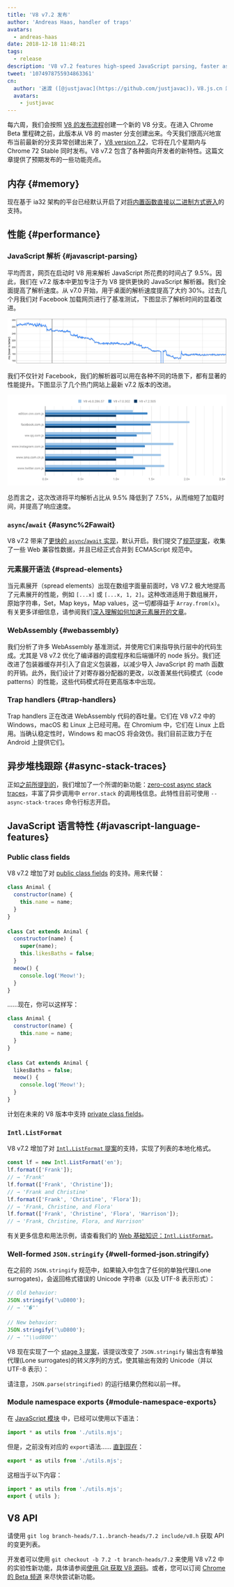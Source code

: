 ```yaml
---
title: 'V8 v7.2 发布'
author: 'Andreas Haas, handler of traps'
avatars:
  - andreas-haas
date: 2018-12-18 11:48:21
tags:
  - release
description: 'V8 v7.2 features high-speed JavaScript parsing, faster async-await, reduced memory consumption on ia32, public class fields, and much more!'
tweet: '1074978755934863361'
cn:
  author: '迷渡 ([@justjavac](https://github.com/justjavac))，V8.js.cn 站长'
  avatars:
    - justjavac
---
```

每六周，我们会按照 [V8 的发布流程](/docs/release-process)创建一个新的 V8 分支。在进入 Chrome Beta 里程碑之前，此版本从 V8 的 master 分支创建出来。今天我们很高兴地宣布当前最新的分支异常创建出来了，[V8 version 7.2](https://chromium.googlesource.com/v8/v8.git/+log/branch-heads/7.2)，它将在几个星期内与 Chrome 72 Stable 同时发布。V8 v7.2 包含了各种面向开发者的新特性。这篇文章提供了预期发布的一些功能亮点。

## 内存 {#memory}

现在基于 ia32 架构的平台已经默认开启了对[将内置函数直接以二进制方式嵌入](/blog/embedded-builtins)的支持。

## 性能 {#performance}

### JavaScript 解析 {#javascript-parsing}

平均而言，网页在启动时 V8 用来解析 JavaScript 所花费的时间占了 9.5%。因此，我们在 v7.2 版本中更加专注于为 V8 提供更快的 JavaScript 解析器。我们全面提高了解析速度。从 v7.0 开始，用于桌面的解析速度提高了大约 30%。过去几个月我们对 Facebook 加载网页进行了基准测试，下图显示了解析时间的显着改进。

![V8 在 facebook.com 的解析时间(越低表示越好)](/_img/v8-release-72/facebook-parse-time.png)

我们不仅针对 Facebook，我们的解析器可以用在各种不同的场景下，都有显著的性能提升。下图显示了几个热门网站上最新 v7.2 版本的改进。

![V8 v7.2 解析时间的提升(越低表示越好)](/_img/v8-release-72/relative-parse-times.svg)

总而言之，这次改进将平均解析占比从 9.5% 降低到了 7.5%，从而缩短了加载时间，并提高了响应速度。

### `async`/`await` {#async%2Fawait}

V8 v7.2 带来了[更快的 `async`/`await` 实现](/blog/fast-async#await-under-the-hood)，默认开启。我们提交了[规范提案](https://github.com/tc39/ecma262/pull/1250)，收集了一些 Web 兼容性数据，并且已经正式合并到 ECMAScript 规范中。

### 元素展开语法 {#spread-elements}

当元素展开（spread elements）出现在数组字面量前面时，V8 V7.2 极大地提高了元素展开的性能，例如 `[...x]` 或 `[...x, 1, 2]`。这种改进适用于数组展开，原始字符串，Set，Map keys，Map values，这一切都得益于 `Array.from(x)`。有关更多详细信息，请参阅我们[深入理解如何加速元素展开的文章](/blog/spread-elements)。

### WebAssembly {#webassembly}

我们分析了许多 WebAssembly 基准测试，并使用它们来指导执行层中的代码生成。尤其是 V8 v7.2 优化了编译器的调度程序和后端循环的 node 拆分。我们还改进了包装器缓存并引入了自定义包装器，以减少导入 JavaScript 的 math 函数的开销。此外，我们设计了对寄存器分配器的更改，以改善某些代码模式（code patterns）的性能，这些代码模式将在更高版本中出现。

### Trap handlers {#trap-handlers}

Trap handlers 正在改进 WebAssembly 代码的吞吐量。它们在 V8 v7.2 中的 Windows，macOS 和 Linux 上已经可用。在 Chromium 中，它们在 Linux 上启用。当确认稳定性时，Windows 和 macOS 将会效仿。我们目前正致力于在 Android 上提供它们。

## 异步堆栈跟踪 {#async-stack-traces}

正如[之前所提到的](/blog/fast-async#improved-developer-experience)，我们增加了一个所谓的新功能：[zero-cost async stack traces](https://bit.ly/v8-zero-cost-async-stack-traces)，丰富了异步调用中 `error.stack` 的调用栈信息。此特性目前可使用 `--async-stack-traces` 命令行标志开启。

## JavaScript 语言特性 {#javascript-language-features}

### Public class fields

V8 v7.2 增加了对 [public class fields](/features/class-fields) 的支持。用来代替：

```js
class Animal {
  constructor(name) {
    this.name = name;
  }
}

class Cat extends Animal {
  constructor(name) {
    super(name);
    this.likesBaths = false;
  }
  meow() {
    console.log('Meow!');
  }
}
```

......现在，你可以这样写：

```js
class Animal {
  constructor(name) {
    this.name = name;
  }
}

class Cat extends Animal {
  likesBaths = false;
  meow() {
    console.log('Meow!');
  }
}
```

计划在未来的 V8 版本中支持 [private class fields](/features/class-fields#private-class-fields)。

### `Intl.ListFormat`

V8 v7.2 增加了对 [`Intl.ListFormat` 提案](/features/intl-listformat)的支持，实现了列表的本地化格式。

```js
const lf = new Intl.ListFormat('en');
lf.format(['Frank']);
// → 'Frank'
lf.format(['Frank', 'Christine']);
// → 'Frank and Christine'
lf.format(['Frank', 'Christine', 'Flora']);
// → 'Frank, Christine, and Flora'
lf.format(['Frank', 'Christine', 'Flora', 'Harrison']);
// → 'Frank, Christine, Flora, and Harrison'
```

有关更多信息和用法示例，请查看我们的 [Web 基础知识：`Intl.ListFormat`](/features/intl-listformat)。

### Well-formed `JSON.stringify` {#well-formed-json.stringify}

在之前的 `JSON.stringify` 规范中，如果输入中包含了任何的单独代理(Lone surrogates)，会返回格式错误的 Unicode 字符串（以及 UTF-8 表示形式）：

```js
// Old behavior:
JSON.stringify('\uD800');
// → '"�"'

// New behavior:
JSON.stringify('\uD800');
// → '"\\ud800"'
```

V8 现在实现了一个 [stage 3 提案](/features/well-formed-json-stringify)，该提议改变了 `JSON.stringify` 输出含有单独代理(Lone surrogates)的转义序列的方式，使其输出有效的 Unicode（并以 UTF-8 表示）：

请注意，`JSON.parse(stringified)` 的运行结果仍然和以前一样。

### Module namespace exports {#module-namespace-exports}

在 [JavaScript 模块](/features/modules) 中，已经可以使用以下语法：

```js
import * as utils from './utils.mjs';
```

但是，之前没有对应的 `export`语法...... [直到现在](/features/module-namespace-exports)：

```js
export * as utils from './utils.mjs';
```

这相当于以下内容：

```js
import * as utils from './utils.mjs';
export { utils };
```

## V8 API

请使用 `git log branch-heads/7.1..branch-heads/7.2 include/v8.h` 获取 API 的变更列表。

开发者可以使用 `git checkout -b 7.2 -t branch-heads/7.2` 来使用 V8 v7.2 中的实验性新功能，具体请参阅[使用 Git 获取 V8 源码](/docs/source-code#using-git)。或者，您可以订阅 [Chrome 的 Beta 频道](https://www.google.com/chrome/browser/beta.html) 来尽快尝试新功能。
